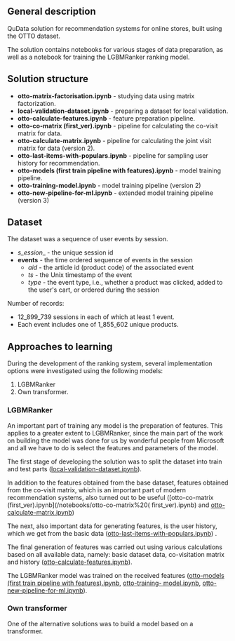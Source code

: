 ## General description

QuData solution for recommendation systems for online stores, built using the OTTO dataset.

The solution contains notebooks for various stages of data preparation, as well as a  notebook for training the LGBMRanker ranking model.

## Solution structure

- __otto-matrix-factorisation.ipynb__ - studying data using matrix factorization.
- __local-validation-dataset.ipynb__ - preparing a dataset for local validation.
- __otto-calculate-features.ipynb__ - feature preparation pipeline.
- __otto-co-matrix (first_ver).ipynb__ - pipeline for calculating the co-visit matrix for data.
- __otto-calculate-matrix.ipynb__ - pipeline for calculating the joint visit matrix for data (version 2).
- __otto-last-items-with-populars.ipynb__ - pipeline for sampling user history for recommendation.
- __otto-models (first train pipeline with features).ipynb__ - model training pipeline.
- __otto-training-model.ipynb__ - model training pipeline (version 2)
- __otto-new-pipeline-for-ml.ipynb__ - extended model training pipeline (version 3)

## Dataset

The dataset was a sequence of user events by session.

- _s_ession__ - the unique session id
- __events__ - the time ordered sequence of events in the session
     - _aid_ - the article id (product code) of the associated event
     - _ts_ - the Unix timestamp of the event
     - _type_ - the event type, i.e., whether a product was clicked, added to the user's cart, or ordered during the session

Number of records:
- 12_899_739 sessions in each of which at least 1 event.
- Each event includes one of 1_855_602 unique products.

## Approaches to learning

During the development of the ranking system, several implementation options were investigated using the following models:
1. LGBMRanker
2. Own transformer.

### LGBMRanker

An important part of training any model is the preparation of features. This applies to a greater extent to LGBMRanker, since the main part of the work on building the model was done for us by wonderful people from Microsoft and all we have to do is select the features and parameters of the model.

The first stage of developing the solution was to split the dataset into train and test parts ([local-validation-dataset.ipynb](/notebooks/local-validation-dataset.ipynb)).

In addition to the features obtained from the base dataset, features obtained from the co-visit matrix, which is an important part of modern recommendation systems, also turned out to be useful ([otto-co-matrix (first_ver).ipynb](/notebooks/otto-co-matrix%20( first_ver).ipynb) and [otto-calculate-matrix.ipynb](/notebooks/otto-calculate-matrix.ipynb))

The next, also important data for generating features, is the user history, which we get from the basic data ([otto-last-items-with-populars.ipynb](/notebooks/otto-last-items-with-populars.ipynb)) .

The final generation of features was carried out using various calculations based on all available data, namely: basic dataset data, co-visitation matrix and history ([otto-calculate-features.ipynb](/notebooks/otto-calculate-features.ipynb)).

The LGBMRanker model was trained on the received features ([otto-models (first train pipeline with features).ipynb](/notebooks/otto-models%20(first%20train%20pipeline%20with%20features).ipynb), [otto-training- model.ipynb](/notebooks/otto-training-model.ipynb), [otto-new-pipeline-for-ml.ipynb](/notebooks/otto-new-pipeline-for-ml.ipynb)).

### Own transformer

One of the alternative solutions was to build a model based on a transformer.
